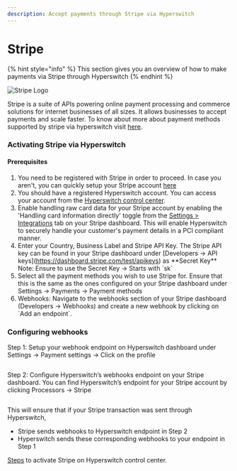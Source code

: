 ```yaml
---
description: Accept payments through Stripe via Hyperswitch
---
```


# Stripe

{% hint style="info" %}
This section gives you an overview of how to make payments via Stripe through Hyperswitch
{% endhint %}

![Stripe Logo](https://hyperswitch.io/icons/homePageIcons/logos/stripeLogo.svg)

Stripe is a suite of APIs powering online payment processing and commerce solutions for internet businesses of all sizes. It allows businesses to accept payments and scale faster. To know about more about payment methods supported by stripe via hyperswitch visit [here](https://hyperswitch.io/pm-list).

### Activating Stripe via Hyperswitch

#### Prerequisites

1. You need to be registered with Stripe in order to proceed. In case you aren't, you can quickly setup your Stripe account [here](https://dashboard.stripe.com/register)
2. You should have a registered Hyperswitch account. You can access your account from the [Hyperswitch control center](https://app.hyperswitch.io/).
3. Enable handling raw card data for your Stripe account by enabling the 'Handling card information directly' toggle from the [Settings > Integrations](https://dashboard.stripe.com/settings/integration) tab on your Stripe dashboard. This will enable Hyperswitch to securely handle your customer's payment details in a PCI compliant manner.
4. Enter your Country, Business Label and Stripe API Key. The Stripe API key can be found in your Stripe dashboard under \[Developers -> API keys]\(https://dashboard.stripe.com/test/apikeys) as \*\*Secret Key\*\*\
   Note: Ensure to use the Secret Key -> Starts with \`sk\`
5. Select all the payment methods you wish to use Stripe for. Ensure that this is the same as the ones configured on your Stripe dashboard under Settings -> Payments -> Payment methods
6. Webhooks: Navigate to the webhooks section of your Stripe dashboard (Developers -> Webhooks) and create a new webhook by clicking on \`Add an endpoint\`.

### Configuring webhooks

Step 1: Setup your webhook endpoint on Hyperswitch dashboard under Settings -> Payment settings -> Click on the profile

<figure><img src="../../../.gitbook/assets/webhook1.png" alt=""><figcaption></figcaption></figure>

Step 2: Configure Hyperswitch’s webhooks endpoint on your Stripe dashboard. You can find Hyperswitch’s endpoint for your Stripe account by clicking Processors -> Stripe

<figure><img src="../../../.gitbook/assets/webhook2.png" alt=""><figcaption></figcaption></figure>

This will ensure that if your Stripe transaction was sent through Hyperswitch,

* Stripe sends webhooks to Hyperswitch endpoint in Step 2
* Hyperswitch sends these corresponding webhooks to your endpoint in Step 1

&#x20;[Steps](https://docs.hyperswitch.io/hyperswitch-cloud/connectors/activate-connector-on-hyperswitch) to activate Stripe on Hyperswitch control center.
